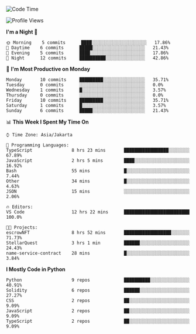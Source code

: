 <!--START_SECTION:waka-->
![Code Time](http://img.shields.io/badge/Code%20Time-1%2C278%20hrs%2027%20mins-blue)

![Profile Views](http://img.shields.io/badge/Profile%20Views-0-blue)

**I'm a Night 🦉** 

```text
🌞 Morning    5 commits      ████░░░░░░░░░░░░░░░░░░░░░   17.86% 
🌆 Daytime    6 commits      █████░░░░░░░░░░░░░░░░░░░░   21.43% 
🌃 Evening    5 commits      ████░░░░░░░░░░░░░░░░░░░░░   17.86% 
🌙 Night      12 commits     ██████████░░░░░░░░░░░░░░░   42.86%

```
📅 **I'm Most Productive on Monday** 

```text
Monday       10 commits     █████████░░░░░░░░░░░░░░░░   35.71% 
Tuesday      0 commits      ░░░░░░░░░░░░░░░░░░░░░░░░░   0.0% 
Wednesday    1 commits      █░░░░░░░░░░░░░░░░░░░░░░░░   3.57% 
Thursday     0 commits      ░░░░░░░░░░░░░░░░░░░░░░░░░   0.0% 
Friday       10 commits     █████████░░░░░░░░░░░░░░░░   35.71% 
Saturday     1 commits      █░░░░░░░░░░░░░░░░░░░░░░░░   3.57% 
Sunday       6 commits      █████░░░░░░░░░░░░░░░░░░░░   21.43%

```


📊 **This Week I Spent My Time On** 

```text
⌚︎ Time Zone: Asia/Jakarta

💬 Programming Languages: 
TypeScript               8 hrs 23 mins       █████████████████░░░░░░░░   67.89% 
JavaScript               2 hrs 5 mins        ████░░░░░░░░░░░░░░░░░░░░░   16.92% 
Bash                     55 mins             █░░░░░░░░░░░░░░░░░░░░░░░░   7.44% 
Other                    34 mins             █░░░░░░░░░░░░░░░░░░░░░░░░   4.63% 
JSON                     15 mins             ░░░░░░░░░░░░░░░░░░░░░░░░░   2.06%

🔥 Editors: 
VS Code                  12 hrs 22 mins      █████████████████████████   100.0%

🐱‍💻 Projects: 
escrowNFT                8 hrs 52 mins       ██████████████████░░░░░░░   71.73% 
StellarQuest             3 hrs 1 min         ██████░░░░░░░░░░░░░░░░░░░   24.43% 
name-service-contract    28 mins             █░░░░░░░░░░░░░░░░░░░░░░░░   3.84%

```

**I Mostly Code in Python** 

```text
Python                   9 repos             ██████████░░░░░░░░░░░░░░░   40.91% 
Solidity                 6 repos             ██████░░░░░░░░░░░░░░░░░░░   27.27% 
CSS                      2 repos             ██░░░░░░░░░░░░░░░░░░░░░░░   9.09% 
JavaScript               2 repos             ██░░░░░░░░░░░░░░░░░░░░░░░   9.09% 
TypeScript               2 repos             ██░░░░░░░░░░░░░░░░░░░░░░░   9.09%

```



<!--END_SECTION:waka-->
